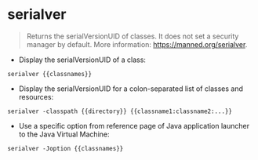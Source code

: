 # serialver

> Returns the serialVersionUID of classes.
> It does not set a security manager by default.
> More information: <https://manned.org/serialver>.

- Display the serialVersionUID of a class:

`serialver {{classnames}}`

- Display the serialVersionUID for a colon-separated list of classes and resources:

`serialver -classpath {{directory}} {{classname1:classname2:...}}`

- Use a specific option from reference page of Java application launcher to the Java Virtual Machine:

`serialver -Joption {{classnames}}`
